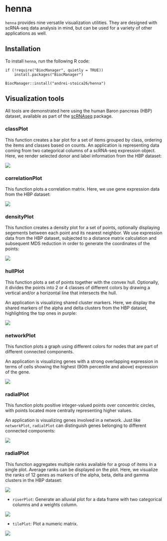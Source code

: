 # henna
`henna` provides nine versatile visualization utilities. They are designed with 
scRNA-seq data analysis in mind, but can be used for a variety of other 
applications as well.

## Installation

To install `henna`, run the following R code:

```
if (!require("BiocManager", quietly = TRUE))
    install.packages("BiocManager")
    
BiocManager::install("andrei-stoica26/henna")
```
## Visualization tools

All tools are demonstrated here using the human Baron pancreas (HBP) dataset,
available as part of the [scRNAseq](https://bioconductor.org/packages/release/data/experiment/html/scRNAseq.html)
package.

### classPlot

This function creates a bar plot for a set of items grouped by class, ordering
the items and classes based on counts. An application is representing data 
coming from two categorical columns of a scRNA-seq expression object. Here, we
render selected donor and label information from the HBP dataset:

![](man/figures/class_plot.png)

### correlationPlot

This function plots a correlation matrix. Here, we use gene expression data
from the HBP dataset:

![](man/figures/correlation_plot.png)

### densityPlot

This function creates a density plot for a set of points, optionally displaying
segements between each point and its nearest neighbor. We use expression
data from the HBP dataset, subjected to a distance matrix calculation and
subsequent MDS reduction in order to generate the coordinates of the points:

![](man/figures/density_plot.png)

### hullPlot

This function plots a set of points together with the convex hull. Optionally,
it divides the points into 2 or 4 classes of different colors by drawing a 
vertical and/or a horizontal line that intersects the hull.

An application is visualizing shared cluster markers. Here, we display the
shared markers of the alpha and delta clusters from the HBP dataset, 
highlighting the top ones in purple:

![](man/figures/hull_plot.png)

### networkPlot

This function plots a graph using different colors for nodes that are part of 
different connected components.

An application is visualizing genes with a strong overlapping expression in 
terms of cells showing the highest (90th percentile and above) expression
of the gene.

![](man/figures/network_plot.png)

### radialPlot

This function plots positive integer-valued points over concentric circles, 
with points located more centrally representing higher values. 

An application is visualizing genes involved in a network. Just like 
`networkPlot`, `radialPlot` can distinguish genes belonging to different
connected components:

![](man/figures/radial_plot.png)

### radialPlot
This function aggregates multiple ranks available for a group of items in a 
single plot. Average ranks can be displayed on the plot. Here, we visualize the
ranks of 12 genes as markers of the alpha, beta, delta and gamma clusters in 
the HBP dataset:

![](man/figures/rank_plot.png)

- `riverPlot`: Generate an alluvial plot for a data frame with two categorical 
columns and a weights column.

![](man/figures/river_plot.png)

- `tilePlot`: Plot a numeric matrix.

![](man/figures/tile_plot.png)
